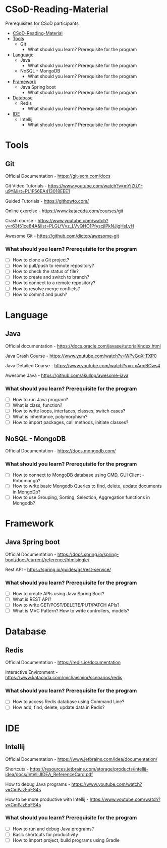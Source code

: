 # CSoD-Reading-Material
Prerequisites for CSoD participants

<!-- vscode-markdown-toc -->
- [CSoD-Reading-Material](#csod-reading-material)
- [Tools](#tools)
  - [<a name='Git'></a> Git](#a-namegita-git)
    - [<a name='WhatshouldyoulearnPrerequisitefortheprogram'></a>What should you learn? Prerequisite for the program](#a-namewhatshouldyoulearnprerequisitefortheprogramawhat-should-you-learn-prerequisite-for-the-program)
- [Language](#language)
  - [<a name='Java'></a>Java](#a-namejavaajava)
    - [<a name='WhatshouldyoulearnPrerequisitefortheprogram-1'></a>What should you learn? Prerequisite for the program](#a-namewhatshouldyoulearnprerequisitefortheprogram-1awhat-should-you-learn-prerequisite-for-the-program)
  - [<a name='NoSQL-MongoDB'></a>NoSQL - MongoDB](#a-namenosql-mongodbanosql---mongodb)
    - [<a name='WhatshouldyoulearnPrerequisitefortheprogram-1'></a>What should you learn? Prerequisite for the program](#a-namewhatshouldyoulearnprerequisitefortheprogram-1awhat-should-you-learn-prerequisite-for-the-program-1)
- [Framework](#framework)
  - [<a name='JavaSpringboot'></a>Java Spring boot](#a-namejavaspringbootajava-spring-boot)
    - [<a name='WhatshouldyoulearnPrerequisitefortheprogram-1'></a>What should you learn? Prerequisite for the program](#a-namewhatshouldyoulearnprerequisitefortheprogram-1awhat-should-you-learn-prerequisite-for-the-program-2)
- [Database](#database)
  - [<a name='Redis'></a>Redis](#a-nameredisaredis)
    - [<a name='WhatshouldyoulearnPrerequisitefortheprogram-1'></a>What should you learn? Prerequisite for the program](#a-namewhatshouldyoulearnprerequisitefortheprogram-1awhat-should-you-learn-prerequisite-for-the-program-3)
- [IDE](#ide)
  - [<a name='Intellij'></a>Intellij](#a-nameintellijaintellij)
    - [<a name='WhatshouldyoulearnPrerequisitefortheprogram-1'></a>What should you learn? Prerequisite for the program](#a-namewhatshouldyoulearnprerequisitefortheprogram-1awhat-should-you-learn-prerequisite-for-the-program-4)

<!-- vscode-markdown-toc-config
	numbering=false
	autoSave=true
	/vscode-markdown-toc-config -->
<!-- /vscode-markdown-toc -->



#  Tools 
## <a name='Git'></a> Git

Official Documentation - https://git-scm.com/docs 

Git Video Tutorials - https://www.youtube.com/watch?v=mYjZtU1-u9Y&list=PL1F56EA413018EEE1

Guided Tutorials - https://githowto.com/

Online exercise - https://www.katacoda.com/courses/git

Crash course - https://www.youtube.com/watch?v=r63f51ce84A&list=PLGLfVvz_LVvQHO1PfyscjIPkNJjgHsLyH

Awesome Git - https://github.com/dictcp/awesome-git
		
### <a name='WhatshouldyoulearnPrerequisitefortheprogram'></a>What should you learn? Prerequisite for the program 
- [ ] How to clone a Git project?
- [ ] How to pull/push to remote repository?
- [ ] How to check the status of file?
- [ ] How to create and switch to branch?
- [ ] How to connect to a remote repository?
- [ ] How to resolve merge conflicts?
- [ ] How to commit and push?
			
<!-- ##   <a name='Postman'></a>2.2. Postman  -->


# Language
## <a name='Java'></a>Java

Official documentation - https://docs.oracle.com/javase/tutorial/index.html

Java Crash Course - https://www.youtube.com/watch?v=WPvGqX-TXP0

Java Detailed Course - https://www.youtube.com/watch?v=n-xAqcBCws4

Awesome Java - https://github.com/akullpp/awesome-java
		
### <a name='WhatshouldyoulearnPrerequisitefortheprogram-1'></a>What should you learn? Prerequisite for the program 
- [ ] How to run Java program?
- [ ] What is class, function?
- [ ] How to write loops, interfaces, classes, switch cases?
- [ ] What is inheritance, polymorphism?
- [ ] How to import packages, call methods, initiate classes? 

<!-- ## Javascript
Official documentation - https://developer.mozilla.org/bm/docs/Web/JavaScript -->


## <a name='NoSQL-MongoDB'></a>NoSQL - MongoDB

Official Documentation - https://docs.mongodb.com/

### <a name='WhatshouldyoulearnPrerequisitefortheprogram-1'></a>What should you learn? Prerequisite for the program
- [ ] How to connect to MongoDB database using CMD, GUI Client - Robomongo? 
- [ ] How to write basic Mongodb Queries to find, delete, update documents in MongoDb?
- [ ] How to use Grouping, Sorting, Selection, Aggregation functions in Mongodb?

# Framework 
## <a name='JavaSpringboot'></a>Java Spring boot

Official Documentation - https://docs.spring.io/spring-boot/docs/current/reference/htmlsingle/

Rest API - https://spring.io/guides/gs/rest-service/

### <a name='WhatshouldyoulearnPrerequisitefortheprogram-1'></a>What should you learn? Prerequisite for the program
- [ ] How to create APIs using Java Spring Boot?
- [ ] What is REST API?
- [ ] How to write GET/POST/DELETE/PUT/PATCH APIs?
- [ ] What is MVC Pattern? How to write controllers, models?
	
# Database
## <a name='Redis'></a>Redis
Official Documentation - https://redis.io/documentation

Interactive Environment - https://www.katacoda.com/michaelmior/scenarios/redis


### <a name='WhatshouldyoulearnPrerequisitefortheprogram-1'></a>What should you learn? Prerequisite for the program
- [ ] How to access Redis database using Command Line?
- [ ] How add, find, delete, update data in Redis?

# IDE 
## <a name='Intellij'></a>Intellij
Official Documentation - https://www.jetbrains.com/idea/documentation/

Shortcuts - https://resources.jetbrains.com/storage/products/intellij-idea/docs/IntelliJIDEA_ReferenceCard.pdf

How to debug Java programs - https://www.youtube.com/watch?v=CmPJzEqFS4s

How to be more productive with Intellij - 
https://www.youtube.com/watch?v=CmPJzEqFS4s

		
### <a name='WhatshouldyoulearnPrerequisitefortheprogram-1'></a>What should you learn? Prerequisite for the program
- [ ] How to run and debug Java programs?
- [ ] Basic shortcuts for productivity
- [ ] How to import project, build programs using Gradle
